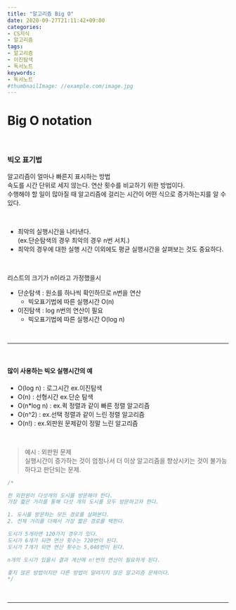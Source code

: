 ```yaml
---
title: "알고리즘 Big O"
date: 2020-09-27T21:11:42+09:00
categories:
- CS지식
- 알고리즘
tags:
- 알고리즘
- 이진탐색
- 독서노트
keywords:
- 독서노트
#thumbnailImage: //example.com/image.jpg
---
```


<!--more-->
# Big O notation  

&nbsp;


###   빅오 표기법
알고리즘이 얼마나 빠른지 표시하는 방법   
속도를 시간 단위로 세지 않는다. 연산 횟수를 비교하기 위한 방법이다.   
수행해야 할 일이 많아질 때 알고리즘에 걸리는 시간이 어떤 식으로 증가하는지를 알 수 있다.   

&nbsp;

- 최악의 실행시간을 나타낸다.   
(ex.단순탐색의 경우 최악의 경우 n번 서치.)   
- 최악의 경우에 대한 실행 시간 이외에도 평균 실행시간을 살펴보는 것도 중요하다.

&nbsp;

리스트의 크기가 n이라고 가정했을시   
- 단순탐색 : 원소를 하나씩 확인하므로 n번을 연산   
    - 빅오표기법에 따른 실행시간 O(n)
- 이진탐색 : log n번의 연산이 필요   
    - 빅오표기법에 따른 실행시간 O(log n)

&nbsp;

-----

&nbsp;

#### 많이 사용하는 빅오 실행시간의 예

- O(log n) : 로그시간 ex.이진탐색   
- O(n) : 선형시간 ex.단순 탐색   
- O(n*log n) : ex.퀵 정렬과 같이 빠른 정렬 알고리즘   
- O(n^2) : ex.선택 정렬과 같이 느린 정렬 알고리즘   
- O(n!) : ex.외판원 문제같이 정말 느린 알고리즘   

&nbsp;

> 예시 : 외판원 문제   
실행시간이 증가하는 것이 엄청나서 더 이상 알고리즘을 향상시키는 것이 불가능하다고 판단되는 문제.
```java
/*

한 외판원이 다섯개의 도시를 방문해야 한다. 
가장 짧은 거리를 통해 다섯 개의 도시를 모두 방문하고자 한다.

1. 도시를 방문하는 모든 경로를 살펴본다.
2. 전체 거리를 더해서 가장 짧은 경로를 택한다.

도시가 5개라면 120가지 경우가 있다.
도시가 6개가 되면 연산 횟수는 720번이 된다.
도시가 7개가 되면 연산 횟수는 5,040번이 된다.

n개의 도시가 있을시 결과 계산에 n!번의 연산이 필요하게 된다.

좋지 않은 방법이지만 다른 방법이 알려지지 않은 알고리즘 문제이다.
*/
```

&nbsp;

-----